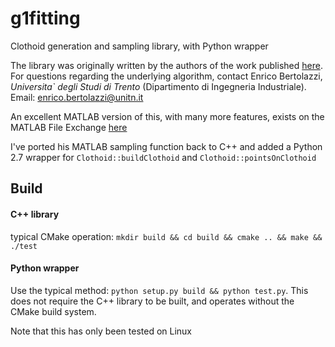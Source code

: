# g1fitting
Clothoid generation and sampling library, with Python wrapper

The library was originally written by the authors of the work published [here](http://onlinelibrary.wiley.com/doi/10.1002/mma.3114/abstract). For questions regarding the underlying algorithm, contact Enrico Bertolazzi, _Universita` degli Studi di Trento_ (Dipartimento di Ingegneria Industriale). Email: enrico.bertolazzi@unitn.it

An excellent MATLAB version of this, with many more features, exists on the MATLAB File Exchange [here](http://www.mathworks.com/matlabcentral/fileexchange/42113-g1-fitting-with-clothoids)

I've ported his MATLAB sampling function back to C++ and added a Python 2.7 wrapper for `Clothoid::buildClothoid` and `Clothoid::pointsOnClothoid`

## Build

#### C++ library
typical CMake operation: `mkdir build && cd build && cmake .. && make && ./test`

#### Python wrapper
Use the typical method: `python setup.py build && python test.py`. This does not require the C++ library to be built, and operates without the CMake build system.

Note that this has only been tested on Linux
